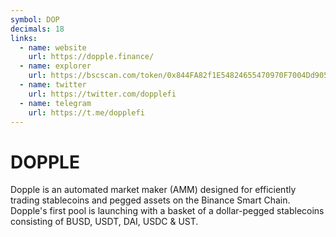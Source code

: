```yaml
---
symbol: DOP
decimals: 18
links:
  - name: website
    url: https://dopple.finance/
  - name: explorer
    url: https://bscscan.com/token/0x844FA82f1E54824655470970F7004Dd90546bB28
  - name: twitter
    url: https://twitter.com/dopplefi
  - name: telegram
    url: https://t.me/dopplefi
---
```


# DOPPLE

Dopple is an automated market maker (AMM) designed for efficiently trading stablecoins and pegged assets on the Binance Smart Chain. Dopple's first pool is launching with a basket of a dollar-pegged stablecoins consisting of BUSD, USDT, DAI, USDC & UST.
